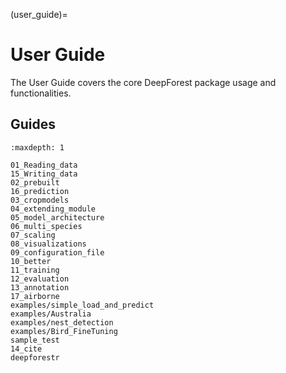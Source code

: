 (user_guide)=

# User Guide

The User Guide covers the core DeepForest package usage and functionalities.

## Guides

```{toctree}
:maxdepth: 1

01_Reading_data
15_Writing_data
02_prebuilt
16_prediction
03_cropmodels
04_extending_module
05_model_architecture
06_multi_species
07_scaling
08_visualizations
09_configuration_file
10_better
11_training
12_evaluation
13_annotation
17_airborne
examples/simple_load_and_predict
examples/Australia
examples/nest_detection
examples/Bird_FineTuning
sample_test
14_cite
deepforestr
